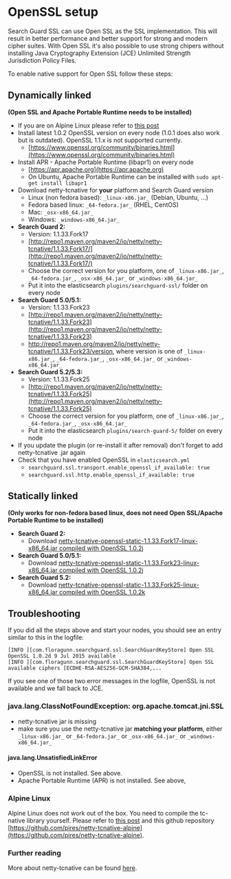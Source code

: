<!---
Copryight 2017 floragunn UG (haftungsbeschränkt)
-->

# OpenSSL setup

Search Guard SSL can use Open SSL as the SSL implementation. This will result in better performance and better support for strong and modern cipher suites. With Open SSL it's also possible to use strong chipers without installing Java Cryptography Extension (JCE) Unlimited Strength Jurisdiction Policy Files.

To enable native support for Open SSL follow these steps:

## Dynamically linked

**(Open SSL and Apache Portable Runtime needs to be installed)**

* If you are on Alpine Linux please refer to [this post](https://groups.google.com/forum/?utm_medium=email&utm_source=footer#!msg/search-guard/dLr4SYeDMOE/915APogFBQAJ)
* Install latest 1.0.2 OpenSSL version on every node (1.0.1 does also work but is outdated). OpenSSL 1.1.x is not supported currently.
  * [https://www.openssl.org/community/binaries.html](https://www.openssl.org/community/binaries.html)
* Install APR - Apache Portable Runtime (libapr1) on every node
  * [https://apr.apache.org](https://apr.apache.org)
  * On Ubuntu, Apache Portable Runtime can be installed with `sudo apt-get install libapr1`
* Download netty-tcnative for **your** platform and Search Guard version
  * Linux (non fedora based): `_linux-x86.jar_` (Debian, Ubuntu, ...)
  * Fedora based linux: `_64-fedora.jar_` (RHEL, CentOS)
  * Mac: `_osx-x86_64.jar_`
  * Windows: `_windows-x86_64.jar_`
* **Search Guard 2:**
  * Version: 1.1.33.Fork17
  * [http://repo1.maven.org/maven2/io/netty/netty-tcnative/1.1.33.Fork17/](http://repo1.maven.org/maven2/io/netty/netty-tcnative/1.1.33.Fork17/)
  * Choose the correct version for you platform, one of `_linux-x86.jar_`, `_64-fedora.jar_`, `_osx-x86_64.jar_`
 or `_windows-x86_64.jar_`
  * Put it into the elasticsearch `plugins/searchguard-ssl/` folder on every node
* **Search Guard 5.0/5.1:**
  * Version: 1.1.33.Fork23
  * [http://repo1.maven.org/maven2/io/netty/netty-tcnative/1.1.33.Fork23](http://repo1.maven.org/maven2/io/netty/netty-tcnative/1.1.33.Fork23)
  * http://repo1.maven.org/maven2/io/netty/netty-tcnative/1.1.33.Fork23/version, where version is one of `_linux-x86.jar_`, `_64-fedora.jar_`, `_osx-x86_64.jar_`
 or `_windows-x86_64.jar_`
* **Search Guard 5.2/5.3:**
  * Version: 1.1.33.Fork25
  * [http://repo1.maven.org/maven2/io/netty/netty-tcnative/1.1.33.Fork25](http://repo1.maven.org/maven2/io/netty/netty-tcnative/1.1.33.Fork25)
  * Choose the correct version for you platform, one of `_linux-x86.jar_`, `_64-fedora.jar_`, `_osx-x86_64.jar_`
  * Put it into the elasticsearch `plugins/search-guard-5/` folder on every node
* If you update the plugin (or re-install it after removal) don't forget to add netty-tcnative .jar again
* Check that you have enabled OpenSSL in `elasticsearch.yml`
  * `searchguard.ssl.transport.enable_openssl_if_available: true`
  * `searchguard.ssl.http.enable_openssl_if_available: true`

## Statically linked

**(Only works for non-fedora based linux, does not need Open SSL/Apache Portable Runtime to be installed)**

* **Search Guard 2:**
  * Download [netty-tcnative-openssl-static-1.1.33.Fork17-linux-x86_64.jar compiled with OpenSSL 1.0.2j
](https://github.com/floragunncom/sg-assets/blob/master/netty-tcnative-openssl-static-linux-x86_64/102k/netty-tcnative-openssl-static-1.1.33.Fork17-linux-x86_64.jar?raw=true)
* **Search Guard 5.0/5.1:**
  * Download [netty-tcnative-openssl-static-1.1.33.Fork23-linux-x86_64.jar compiled with OpenSSL 1.0.2j
](https://github.com/floragunncom/sg-assets/blob/master/netty-tcnative-openssl-static-linux-x86_64/102k/netty-tcnative-openssl-static-1.1.33.Fork23-linux-x86_64.jar?raw=true)
* **Search Guard 5.2:**
  * Download [netty-tcnative-openssl-static-1.1.33.Fork25-linux-x86_64.jar compiled with OpenSSL 1.0.2k
](https://github.com/floragunncom/sg-assets/blob/master/netty-tcnative-openssl-static-linux-x86_64/102k/netty-tcnative-openssl-static-1.1.33.Fork25-linux-x86_64.jar?raw=true)

## Troubleshooting

If you did all the steps above and start your nodes, you should see an entry similar to this in the logfile:

```
[INFO ][com.floragunn.searchguard.ssl.SearchGuardKeyStore] Open SSL OpenSSL 1.0.2d 9 Jul 2015 available
[INFO ][com.floragunn.searchguard.ssl.SearchGuardKeyStore] Open SSL available ciphers [ECDHE-RSA-AES256-GCM-SHA384,...
```

If you see one of those two error messages in the logfile, OpenSSL is not available and we fall back to JCE. 


### java.lang.ClassNotFoundException: org.apache.tomcat.jni.SSL
* netty-tcnative jar is missing
* make sure you use the netty-tcnative jar **matching your platform**, either `_linux-x86.jar_` or `_64-fedora.jar_` or `_osx-x86_64.jar_` or `_windows-x86_64.jar_`

#### java.lang.UnsatisfiedLinkError
* OpenSSL is not installed.  See above.
* Apache Portable Runtime (APR) is not installed.  See above,

### Alpine Linux
Alpine Linux does not work out of the box. You need to compile the tc-native library yourself. Please refer to [this post](https://groups.google.com/forum/?utm_medium=email&utm_source=footer#!msg/search-guard/dLr4SYeDMOE/915APogFBQAJ) and this github repository [https://github.com/pires/netty-tcnative-alpine](https://github.com/pires/netty-tcnative-alpine).

### Further reading
More about netty-tcnative can be found [here](http://netty.io/wiki/forked-tomcat-native.html).

